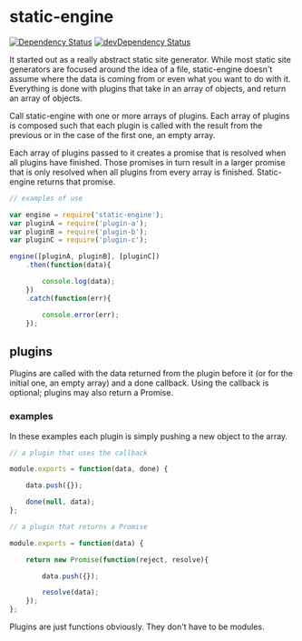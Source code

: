 # static-engine

[![Dependency Status](https://david-dm.org/erickmerchant/static-engine.svg?style=flat-square)](https://david-dm.org/erickmerchant/static-engine) [![devDependency Status](https://david-dm.org/erickmerchant/static-engine/dev-status.svg?style=flat-square)](https://david-dm.org/erickmerchant/static-engine#info=devDependencies)

It started out as a really abstract static site generator. While most static site generators are focused around the idea of a file, static-engine doesn't assume where the data is coming from or even what you want to do with it. Everything is done with plugins that take in an array of objects, and return an array of objects.

Call static-engine with one or more arrays of plugins. Each array of plugins is composed such that each plugin is called with the result from the previous or in the case of the first one, an empty array.

Each array of plugins passed to it creates a promise that is resolved when all plugins have finished. Those promises in turn result in a larger promise that is only resolved when all plugins from every array is finished. Static-engine returns that promise.

```javascript
// examples of use

var engine = require('static-engine');
var pluginA = require('plugin-a');
var pluginB = require('plugin-b');
var pluginC = require('plugin-c');

engine([pluginA, pluginB], [pluginC])
    .then(function(data){

        console.log(data);
    })
    .catch(function(err){

        console.error(err);
    });

```

## plugins

Plugins are called with the data returned from the plugin before it (or for the initial one, an empty array) and a done callback. Using the callback is optional; plugins may also return a Promise.

### examples

In these examples each plugin is simply pushing a new object to the array.

```javascript
// a plugin that uses the callback

module.exports = function(data, done) {

    data.push({});

    done(null, data);
};
```

```javascript
// a plugin that returns a Promise

module.exports = function(data) {

    return new Promise(function(reject, resolve){

        data.push({});

        resolve(data);
    });
};
```

Plugins are just functions obviously. They don't have to be modules.
